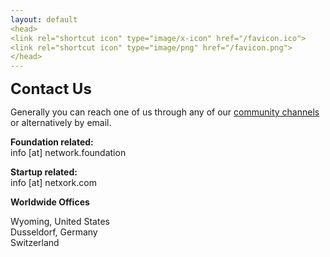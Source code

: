 ```yaml
---
layout: default
<head>
<link rel="shortcut icon" type="image/x-icon" href="/favicon.ico">
<link rel="shortcut icon" type="image/png" href="/favicon.png">
</head>
---
```

<b><font size="5">Contact Us</font></b>
<br>

Generally you can reach one of us through any of our [community channels](/community) or alternatively by email. 

**Foundation related:**
<br>
info [at] network.foundation

**Startup related:**
<br>
info [at] netxork.com


**Worldwide Offices**

Wyoming, United States
<br>
Dusseldorf, Germany
<br>
Switzerland
